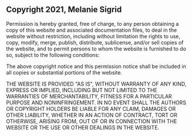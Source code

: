 ## Copyright 2021, Melanie Sigrid

Permission is hereby granted, free of charge, to any person obtaining a copy of
this website and associated documentation files, to deal in the website without
restriction, including without limitation the rights to use, copy, modify,
merge, publish, distribute, sublicense, and/or sell copies of the website, and
to permit persons to whom the website is furnished to do so, subject to the
following conditions:

The above copyright notice and this permission notice shall be included in all
copies or substantial portions of the website.

THE WEBSITE IS PROVIDED "AS IS", WITHOUT WARRANTY OF ANY KIND, EXPRESS OR
IMPLIED, INCLUDING BUT NOT LIMITED TO THE WARRANTIES OF MERCHANTABILITY, FITNESS
FOR A PARTICULAR PURPOSE AND NONINFRINGEMENT. IN NO EVENT SHALL THE AUTHORS OR
COPYRIGHT HOLDERS BE LIABLE FOR ANY CLAIM, DAMAGES OR OTHER LIABILITY, WHETHER
IN AN ACTION OF CONTRACT, TORT OR OTHERWISE, ARISING FROM, OUT OF OR IN
CONNECTION WITH THE WEBSITE OR THE USE OR OTHER DEALINGS IN THE WEBSITE.
